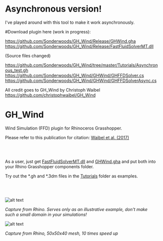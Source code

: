 # Asynchronous version!
I've played around with this tool to make it work asynchronously.


#Download plugin here (work in progress):

https://github.com/Sonderwoods/GH_Wind/Release/GHWind.gha
https://github.com/Sonderwoods/GH_Wind/Release/FastFluidSolverMT.dll



(Source files changed)

https://github.com/Sonderwoods/GH_Wind/tree/master/Tutorials/Asynchronous_test.gh
https://github.com/Sonderwoods/GH_Wind/GHWind/GHFFDSolver.cs
https://github.com/Sonderwoods/GH_Wind/GHWind/GHFFDSolverAsync.cs





All credit goes to GH_Wind by Christoph Waibel
https://github.com/christophwaibel/GH_Wind


# GH_Wind
Wind Simulation (FFD) plugin for Rhinoceros Grasshopper.

Please refer to this publication for citation: [Waibel et al. (2017)](http://www.ibpsa.org/proceedings/BS2017/BS2017_582.pdf)

<br><br>

As a user, just get [FastFluidSolverMT.dll](https://github.com/christophwaibel/GH_Wind/blob/master/GHWind/bin/FastFluidSolverMT.dll) and [GHWind.gha](https://github.com/christophwaibel/GH_Wind/blob/master/GHWind/bin/GHWind.gha) and put both into your Rhino Grasshopper components folder.

Try out the *.gh and *.3dm files in the [Tutorials](https://github.com/christophwaibel/GH_Wind/tree/master/Tutorials) folder as examples.

<br><br>

![alt text](https://github.com/christophwaibel/GH_Wind/blob/master/Documentation/slide0005_image017.gif "Image from Rhino")

*Capture from Rhino. Serves only as an illustrative example, don't make such a small domain in your simulations!*


![alt text](https://github.com/christophwaibel/GH_Wind/blob/master/Documentation/image23.gif "Image from Rhino")

*Capture from Rhino, 50x50x40 mesh, 10 times speed up*
